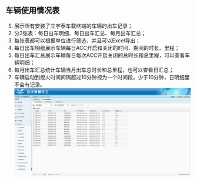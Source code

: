 ## 车辆使用情况表
1. 展示所有安装了立宇泰车载终端的车辆的出车记录；
2. 分3张表：每日出车明细、每日出车汇总、每月出车汇总；
3. 每张表都可以根据单位进行筛选、并且可以Excel导出；
4. 每日出车明细展示车辆每日ACC开启和关闭的时间、期间的时长、里程；
5. 每日出车汇总展示车辆每日每次ACC开启关闭的总时长和总里程，可以查看车辆明细；
6. 每月出车汇总统计车辆当月出车总时长和总里程，也可以查看日汇总；
7. 车辆启动到熄火时间间隔超过10分钟视为一个时间段，少于10分钟，日明细里不会有记录。
![](images/2020052813.jpg)